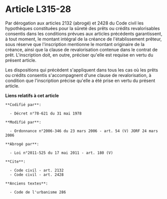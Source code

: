 # Article L315-28

Par dérogation aux articles 2132 (abrogé) et 2428 du Code civil les hypothèques constituées pour la sûreté des prêts ou
crédits revalorisables consentis dans les conditions prévues aux articles précédents garantissent, à tout moment, le montant
intégral de la créance de l'établissement prêteur, sous réserve que l'inscription mentionne le montant originaire de la
créance, ainsi que la clause de revalorisation contenue dans le contrat de prêt. L'inscription doit, en outre, préciser
qu'elle est requise en vertu du présent article.

Les dispositions qui précèdent s'appliquent dans tous les cas où les prêts ou crédits consentis s'accompagnent d'une clause
de revalorisation, à condition que l'inscription précise qu'elle a été prise en vertu du présent article.

**Liens relatifs à cet article**

	**Codifié par**:

	  - Décret n°78-621 du 31 mai 1978

	**Modifié par**:

	  - Ordonnance n°2006-346 du 23 mars 2006 - art. 54 (V) JORF 24 mars 2006

	**Abrogé par**:

	  - Loi n°2011-525 du 17 mai 2011 - art. 180 (V)

	**Cite**:

	  - Code civil - art. 2132
	  - Code civil - art. 2428

	**Anciens textes**:

	  - Code de l'urbanisme 286
